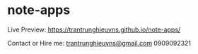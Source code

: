 # note-apps

Live Preview: 
 https://trantrunghieuvns.github.io/note-apps/
 
 Contact or Hire me: 
 trantrunghieuvns@gmail.com
 0909092321 
